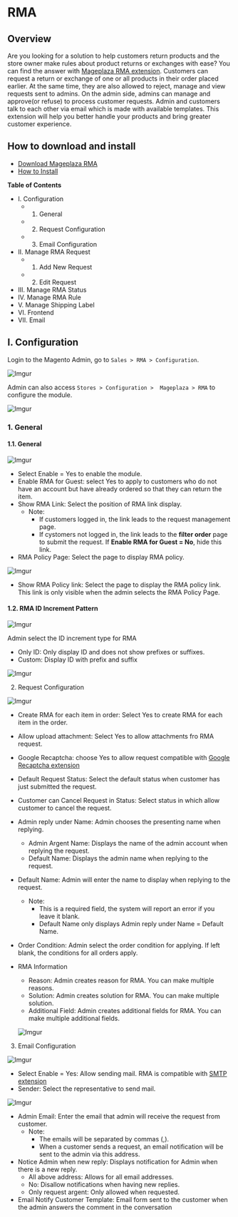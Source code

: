 # RMA

## Overview

Are you looking for a solution to help customers return products and the store owner make rules about product returns or exchanges with ease? You can find the answer with [Mageplaza RMA extension](https://www.mageplaza.com/magento-2-rma/). Customers can request a return or exchange of one or all products in their order placed earlier. At the same time, they are also allowed to reject, manage and view requests sent to admins. On the admin side, admins can manage and approve(or refuse) to process customer requests. Admin and customers talk to each other via email which is made with available templates. This extension will help you better handle your products and bring greater customer experience. 

## How to download and install

- [Download Mageplaza RMA](https://www.mageplaza.com/magento-2-rma/)
- [How to Install](https://www.mageplaza.com/install-magento-2-extension/)

**Table of Contents**
- I. Configuration
  - 1. General
  - 2. Request Configuration
  - 3. Email Configuration
- II. Manage RMA Request
  - 1. Add New Request 
  - 2. Edit Request
- III. Manage RMA Status
- IV. Manage RMA Rule
- V. Manage Shipping Label
- VI. Frontend
- VII. Email


## I. Configuration

Login to the Magento Admin, go to `Sales > RMA > Configuration`.

![Imgur](https://i.imgur.com/vwwuQiw.png)

Admin can also access `Stores > Configuration >  Mageplaza > RMA` to configure the module.

![Imgur](https://i.imgur.com/j5IzPvv.png)

### 1. General

#### 1.1. General

![Imgur](https://i.imgur.com/onXevaX.png)

- Select Enable = Yes to enable the module.
- Enable RMA for Guest: select Yes to apply to customers who do not have an account but have already ordered so that they can return the item.
- Show RMA Link: Select the position of RMA link display.
  - Note:
    - If customers logged in, the link leads to the request management page.
    - If cystomers not logged in, the link leads to the **filter order** page to submit the request. If **Enable RMA for Guest = No**, hide this link.
- RMA Policy Page: Select the page to display RMA policy.

![Imgur](https://i.imgur.com/7LGAnNG.png)

- Show RMA Policy link: Select the page to display the RMA policy link. This link is only visible when the admin selects the RMA Policy Page.


#### 1.2. RMA ID Increment Pattern

![Imgur](https://i.imgur.com/8RUI738.png)

Admin select the ID increment type for RMA
- Only ID: Only display ID and does not show prefixes or suffixes.
- Custom: Display ID with prefix and suffix

![Imgur](https://i.imgur.com/n0M7Xqm.png)

2. Request Configuration

![Imgur](https://i.imgur.com/6iBKMqS.png)

- Create RMA for each item in order: Select Yes to create RMA for each item in the order.
- Allow upload attachment: Select Yes to allow attachments fro RMA request.
- Google Recaptcha: choose Yes to allow request compatible with [Google Recaptcha extension](https://www.mageplaza.com/magento-2-google-recaptcha/)
- Default Request Status: Select the default status when customer has just submitted the request.
- Customer can Cancel Request in Status: Select status in which allow customer to cancel the request.
- Admin reply under Name: Admin chooses the presenting name when replying.
  - Admin Argent Name: Displays the name of the admin account when replying the request.
  - Default Name: Displays the admin name when replying to the request.
- Default Name: Admin will enter the name to display when replying to the request.
  - Note:
    - This is a required field, the system will report an error if you leave it blank.
    - Default Name only displays Admin reply under Name = Default Name.
- Order Condition: Admin select the order condition for applying. If left blank, the conditions for all orders apply.
- RMA Information
  - Reason: Admin creates reason for RMA. You can make multiple reasons.
  - Solution: Admin creates solution for RMA. You can make multiple solution.
  - Additional Field: Admin creates additional fields for RMA. You can make multiple additional fields. 
  
  ![Imgur](https://i.imgur.com/N3CW65y.png)

3. Email Configuration

![Imgur](https://i.imgur.com/3pCG9Kv.png)

- Select Enable = Yes: Allow sending mail. RMA is compatible with [SMTP extension](https://www.mageplaza.com/magento-2-smtp/)
- Sender: Select the representative to send mail.

![Imgur](https://i.imgur.com/HO0RMVE.png)

- Admin Email: Enter the email that admin will receive the request from customer.
  - Note:
    - The emails will be separated by commas (,).
    - When a customer sends a request, an email notification will be sent to the admin via this address.
- Notice Admin when new reply: Displays notification for Admin when there is a new reply.
  - All above address: Allows for all email addresses.
  - No: Disallow notifications when having new replies.
  - Only request argent: Only allowed when requested.
- Email Notify Customer Template: Email form sent to the customer when the admin answers the comment in the conversation

